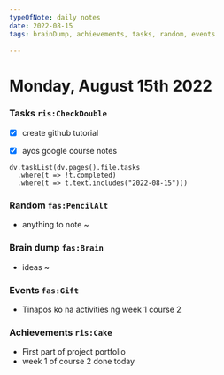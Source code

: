 ```yaml
---
typeOfNote: daily notes
date: 2022-08-15
tags: brainDump, achievements, tasks, random, events

---
```

# Monday, August 15th 2022

### Tasks `ris:CheckDouble`
 - [x] create github tutorial
 - [x] ayos google course notes 



```dataviewjs
dv.taskList(dv.pages().file.tasks 
  .where(t => !t.completed)
  .where(t => t.text.includes("2022-08-15")))
```



### Random `fas:PencilAlt`
 - anything to note ~




### Brain dump `fas:Brain`
 - ideas ~ 




### Events `fas:Gift`
 - Tinapos ko na activities ng week 1 course 2





### Achievements `ris:Cake`
 - First part of project portfolio
 - week 1 of course 2 done today

